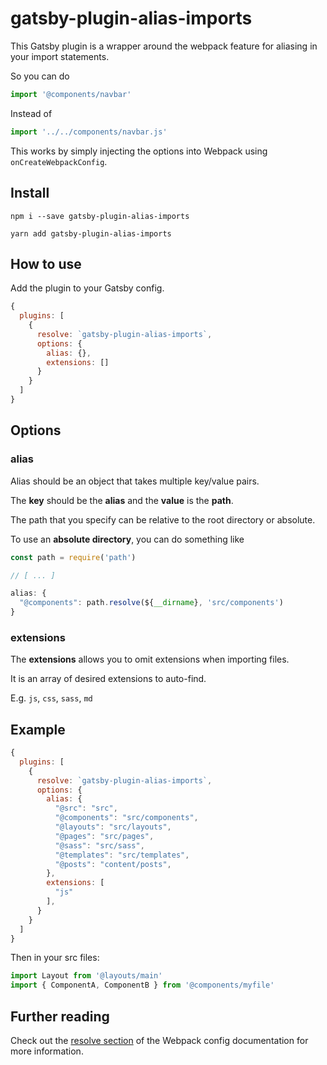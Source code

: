 # gatsby-plugin-alias-imports

This Gatsby plugin is a wrapper around the webpack feature for aliasing in your import statements.

So you can do

```javascript
import '@components/navbar'
```

Instead of

```javascript
import '../../components/navbar.js'
```

This works by simply injecting the options into Webpack using `onCreateWebpackConfig`.

## Install

`npm i --save gatsby-plugin-alias-imports`

`yarn add gatsby-plugin-alias-imports`

## How to use

Add the plugin to your Gatsby config.

```javascript
{
  plugins: [
    {
      resolve: `gatsby-plugin-alias-imports`,
      options: {
        alias: {},
        extensions: []
      }
    }
  ]
}
```

## Options

### alias

Alias should be an object that takes multiple key/value pairs.

The **key** should be the **alias** and the **value** is the **path**.

The path that you specify can be relative to the root directory or absolute.

To use an **absolute directory**, you can do something like

```javascript
const path = require('path')

// [ ... ]

alias: {
  "@components": path.resolve(${__dirname}, 'src/components')
}
```

### extensions

The **extensions** allows you to omit extensions when importing files.

It is an array of desired extensions to auto-find.

E.g. `js`, `css`, `sass`, `md`

## Example

```javascript
{
  plugins: [
    {
      resolve: `gatsby-plugin-alias-imports`,
      options: {
        alias: {
          "@src": "src",
          "@components": "src/components",
          "@layouts": "src/layouts",
          "@pages": "src/pages",
          "@sass": "src/sass",
          "@templates": "src/templates",
          "@posts": "content/posts",
        },
        extensions: [
          "js"
        ],
      }
    }
  ]
}
```

Then in your src files:

```javascript
import Layout from '@layouts/main'
import { ComponentA, ComponentB } from '@components/myfile'
```

## Further reading

Check out the [resolve section][1] of the Webpack config documentation for more information.

[1]: https://webpack.js.org/configuration/resolve/#resolve-alias